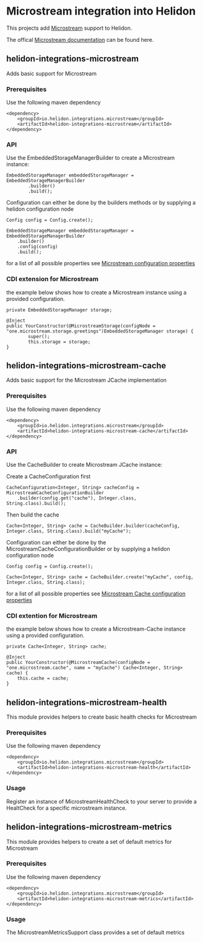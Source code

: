 # Microstream integration into Helidon

This projects add [Microstream](https://microstream.one) support to Helidon.

The offical [Microstream documentation](https://manual.docs.microstream.one/) can be found here.

## helidon-integrations-microstream

Adds basic support for Microstream

### Prerequisites

Use the following maven dependency

```
<dependency>
	<groupId>io.helidon.integrations.microstream</groupId>
	<artifactId>helidon-integrations-microstream</artifactId>
</dependency>
```

### API

Use the EmbeddedStorageManagerBuilder to create a Microstream instance:

```
EmbeddedStorageManager embeddedStorageManager = EmbeddedStorageManagerBuilder
		.builder()
		.build();
```

Configuration can either be done by the builders methods or by supplying a helidon configuration node

```
Config config = Config.create();

EmbeddedStorageManager embeddedStorageManager = EmbeddedStorageManagerBuilder
	.builder()
	.config(config)
	.build();
```

for a list of all possible properties
see [Microstream configuration properties](https://manual.docs.microstream.one/data-store/configuration/properties)

### CDI extension for Microstream

the example below shows how to create a Microstream instance using a provided configuration.

```
private EmbeddedStorageManager storage;

@Inject
public YourConstructor(@MicrostreamStorage(configNode = "one.microstream.storage.greetings")EmbeddedStorageManager storage) {
		super();
		this.storage = storage;
}
```

## helidon-integrations-microstream-cache

Adds basic support for the Microstream JCache implementation

### Prerequisites

Use the following maven dependency

```
<dependency>         
	<groupId>io.helidon.integrations.microstream</groupId>
	<artifactId>helidon-integrations-microstream-cache</artifactId>
</dependency>
```

### API

Use the CacheBuilder to create Microstream JCache instance:

Create a CacheConfiguration first

```
CacheConfiguration<Integer, String> cacheConfig = MicrostreamCacheConfigurationBuilder
	.builder(config.get("cache"), Integer.class, String.class).build();
```

Then build the cache

```
Cache<Integer, String> cache = CacheBuilder.builder(cacheConfig, Integer.class, String.class).build("myCache");
```

Configuration can either be done by the MicrostreamCacheConfigurationBuilder or by supplying a helidon configuration node

```
Config config = Config.create();

Cache<Integer, String> cache = CacheBuilder.create("myCache", config, Integer.class, String.class);

```

for a list of all possible properties
see [Microstream Cache configuration properties](https://manual.docs.microstream.one/cache/configuration/properties)

### CDI extention for Microstream

the example below shows how to create a Microstream-Cache instance using a provided configuration.

```
private Cache<Integer, String> cache;

@Inject
public YourConstructor(@MicrostreamCache(configNode = "one.microstream.cache", name = "myCache") Cache<Integer, String> cache) {
	this.cache = cache;
}
```

## helidon-integrations-microstream-health

This module provides helpers to create basic health checks for Microstream

### Prerequisites

Use the following maven dependency

```
<dependency>
	<groupId>io.helidon.integrations.microstream</groupId>
	<artifactId>helidon-integrations-microstream-health</artifactId>
</dependency>
```

### Usage

Register an instance of MicrostreamHealthCheck to your server to provide a HealtCheck for a specific microstream instance.

## helidon-integrations-microstream-metrics

This module provides helpers to create a set of default metrics for Microstream

### Prerequisites

Use the following maven dependency

```
<dependency>
	<groupId>io.helidon.integrations.microstream</groupId>
	<artifactId>helidon-integrations-microstream-metrics</artifactId>
</dependency>
```

### Usage

The MicrostreamMetricsSupport class provides a set of default metrics